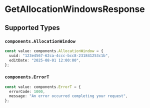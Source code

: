 # GetAllocationWindowsResponse


## Supported Types

### `components.AllocationWindow`

```typescript
const value: components.AllocationWindow = {
  uuid: "123e4567-62ca-4ccc-bcc8-231841253c1b",
  editDate: "2025-08-01 12:00:00",
};
```

### `components.ErrorT`

```typescript
const value: components.ErrorT = {
  errorCode: 1000,
  message: "An error occurred completing your request",
};
```


